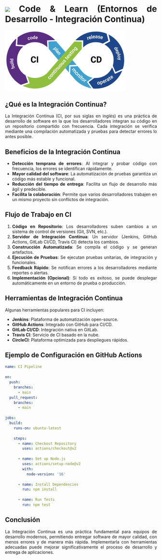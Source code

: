 <div align="justify">

# <img src=../../../../images/coding-book.png width="40"> Code & Learn (Entornos de Desarrollo - Integración Continua)

<img src="images/ci-cd-diagram.png" width="400" >

## ¿Qué es la Integración Continua?

La Integración Continua (CI, por sus siglas en inglés) es una práctica de desarrollo de software en la que los desarrolladores integran su código en un repositorio compartido con frecuencia. Cada integración se verifica mediante una compilación automatizada y pruebas para detectar errores lo antes posible.

## Beneficios de la Integración Continua

- **Detección temprana de errores**: Al integrar y probar código con frecuencia, los errores se identifican rápidamente.
- **Mayor calidad del software**: La automatización de pruebas garantiza un código más estable y funcional.
- **Reducción del tiempo de entrega**: Facilita un flujo de desarrollo más ágil y predecible.
- **Facilita la colaboración**: Permite que varios desarrolladores trabajen en un mismo proyecto sin conflictos de integración.

## Flujo de Trabajo en CI

1. **Código en Repositorio**: Los desarrolladores suben cambios a un sistema de control de versiones (Git, SVN, etc.).
2. **Servidor de Integración Continua**: Un servidor (Jenkins, GitHub Actions, GitLab CI/CD, Travis CI) detecta los cambios.
3. **Construcción Automatizada**: Se compila el código y se generan artefactos.
4. **Ejecución de Pruebas**: Se ejecutan pruebas unitarias, de integración y funcionales.
5. **Feedback Rápido**: Se notifican errores a los desarrolladores mediante reportes o alertas.
6. **Implementación (Opcional)**: Si todo es exitoso, se puede desplegar automáticamente en un entorno de prueba o producción.

## Herramientas de Integración Continua

Algunas herramientas populares para CI incluyen:

- **Jenkins**: Plataforma de automatización open-source.
- **GitHub Actions**: Integrado con GitHub para CI/CD.
- **GitLab CI/CD**: Integración nativa en GitLab.
- **Travis CI**: Servicio de CI basado en la nube.
- **CircleCI**: Plataforma optimizada para despliegues rápidos.

## Ejemplo de Configuración en GitHub Actions

```yaml
name: CI Pipeline

on:
  push:
    branches:
      - main
  pull_request:
    branches:
      - main

jobs:
  build:
    runs-on: ubuntu-latest

    steps:
      - name: Checkout Repository
        uses: actions/checkout@v2
      
      - name: Set up Node.js
        uses: actions/setup-node@v2
        with:
          node-version: '16'
      
      - name: Install Dependencies
        run: npm install
      
      - name: Run Tests
        run: npm test
```

## Conclusión
La Integración Continua es una práctica fundamental para equipos de desarrollo modernos, permitiendo entregar software de mayor calidad, con menos errores y de manera más rápida. Implementarla con herramientas adecuadas puede mejorar significativamente el proceso de desarrollo y entrega de aplicaciones.

</div>